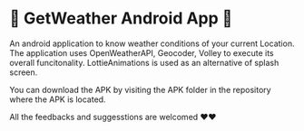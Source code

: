 # 🚀 GetWeather Android App 🚀

An android application to know weather conditions of your current Location. The application uses OpenWeatherAPI, Geocoder, Volley to execute its overall funcitonality.
LottieAnimations is used as an alternative of splash screen.

You can download the APK by visiting the APK folder in the repository where the APK is located.

All the feedbacks and suggesstions are welcomed ❤️❤️

